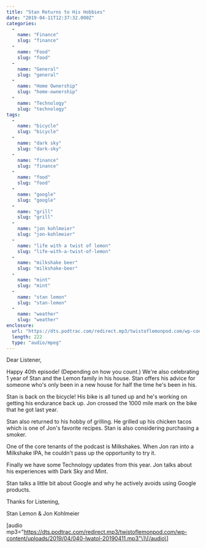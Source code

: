 ```yaml
---
title: "Stan Returns to His Hobbies"
date: "2019-04-11T12:37:32.000Z"
categories: 
  - 
    name: "Finance"
    slug: "finance"
  - 
    name: "Food"
    slug: "food"
  - 
    name: "General"
    slug: "general"
  - 
    name: "Home Ownership"
    slug: "home-ownership"
  - 
    name: "Technology"
    slug: "technology"
tags: 
  - 
    name: "bicycle"
    slug: "bicycle"
  - 
    name: "dark sky"
    slug: "dark-sky"
  - 
    name: "finance"
    slug: "finance"
  - 
    name: "food"
    slug: "food"
  - 
    name: "google"
    slug: "google"
  - 
    name: "grill"
    slug: "grill"
  - 
    name: "jon kohlmeier"
    slug: "jon-kohlmeier"
  - 
    name: "life with a twist of lemon"
    slug: "life-with-a-twist-of-lemon"
  - 
    name: "milkshake beer"
    slug: "milkshake-beer"
  - 
    name: "mint"
    slug: "mint"
  - 
    name: "stan lemon"
    slug: "stan-lemon"
  - 
    name: "weather"
    slug: "weather"
enclosure: 
  url: "https://dts.podtrac.com/redirect.mp3/twistoflemonpod.com/wp-content/uploads/2019/04/040-lwatol-20190411.mp3"
  length: 222
  type: "audio/mpeg"
---
```


Dear Listener,

Happy 40th episode! (Depending on how you count.) We're also celebrating 1 year of Stan and the Lemon family in his house. Stan offers his advice for someone who's only been in a new house for half the time he's been in his.

Stan is back on the bicycle! His bike is all tuned up and he's working on getting his endurance back up. Jon crossed the 1000 mile mark on the bike that he got last year.

Stan also returned to his hobby of grilling. He grilled up his chicken tacos which is one of Jon's favorite recipes. Stan is also considering purchasing a smoker.

One of the core tenants of the podcast is Milkshakes. When Jon ran into a Milkshake IPA, he couldn't pass up the opportunity to try it.

Finally we have some Technology updates from this year. Jon talks about his experiences with Dark Sky and Mint.

Stan talks a little bit about Google and why he actively avoids using Google products.

Thanks for Listening,

Stan Lemon & Jon Kohlmeier

\[audio mp3="https://dts.podtrac.com/redirect.mp3/twistoflemonpod.com/wp-content/uploads/2019/04/040-lwatol-20190411.mp3"\]\[/audio\]
